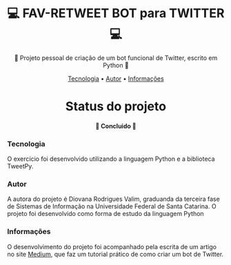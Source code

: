 <h1 align="center">💻 FAV-RETWEET BOT para TWITTER 💻 </h1>
<p align="center">🚀 Projeto pessoal de criação de um bot funcional de Twitter, escrito em Python 🚀</p>
<p align="center">
 <a href="#tecnologias">Tecnologia</a> • 
 <a href="#autor">Autor</a> • 
 <a href="informações"> Informações </a>
</p>

<h1 align="center"> 
  Status do projeto
</h1>
<h4 align="center"> 🚀 Concluido 🚀 </h4>

### Tecnologia

O exercício foi desenvolvido utilizando a linguagem Python e a biblioteca TweetPy.

### Autor

A autora do projeto é Diovana Rodrigues Valim, graduanda da terceira fase de Sistemas de Informação na Universidade Federal de Santa Catarina.
O projeto foi desenvolvido como forma de estudo da linguagem Python

### Informações

O desenvolvimento do projeto foi acompanhado pela escrita de um artigo no site [Medium](https://medium.com/@diovanavalimm/criando-um-bot-de-twitter-usando-python-a22e086dcb04), que faz um tutorial prático de como criar um bot de Twitter.
